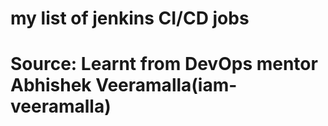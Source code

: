 # my list of jenkins CI/CD jobs
# Source: Learnt from DevOps mentor Abhishek Veeramalla(iam-veeramalla)
